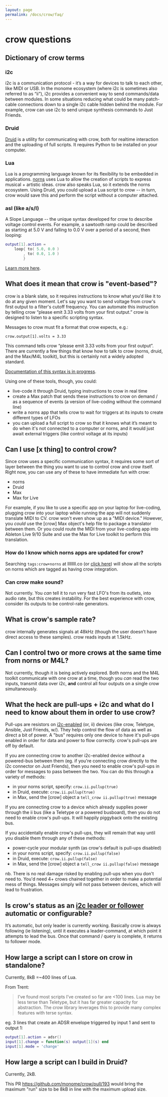 ```yaml
---
layout: page
permalink: /docs/crow/faq/
---
```


# crow questions

## Dictionary of crow terms

### i2c

i2c is a communication protocol - it’s a way for devices to talk to each other, like MIDI or USB. In the monome ecosystem (where i2c is sometimes also referred to as “ii”), i2c provides a convenient way to send commands/data between modules. In some situations reducing what could be many patch-cable connections down to a single i2c cable hidden behind the module. For example, crow can use i2c to send unique synthesis commands to Just Friends.

### Druid

[Druid](https://github.com/monome/druid) is a utility for communicating with crow, both for realtime interaction and the uploading of full scripts. It requires Python to be installed on your computer.

### Lua

Lua is a programming language known for its flexibility to be embedded in applications. [norns](https://monome.org/norns/) uses Lua to allow the creation of scripts to express musical + artistic ideas. crow also speaks Lua, so it extends the norns ecosystem. Using Druid, you could upload a Lua script to crow -- in turn, crow would save this and perform the script without a computer attached.

### asl (like a/s/l)

A Slope Language -- the unique syntax developed for crow to describe voltage control events. For example, a sawtooth ramp could be described as starting at 5.0 V and falling to 0.0 V over a period of a second, then looping:

```lua
output[1].action =
    loop{ to( 5.0, 0.0 )
        , to( 0.0, 1.0 )
        }
```

[Learn more here](https://github.com/monome/crow#output-library--asl).

## What does it mean that crow is "event-based"?

crow is a blank slate, so it requires instructions to know what you’d like it to do at any given moment. Let's say you want to send voltage from crow's first output to a filter's cutoff frequency. You can automate this instruction by telling crow “please emit 3.33 volts from your first output.” crow is designed to listen to a specific scripting syntax.

Messages to crow must fit a format that crow expects, e.g.:

`crow.output[1].volts = 3.33`

This command tells crow “please emit 3.33 volts from your first output”. There are currently a few things that know how to talk to crow (norns, druid, and the Max/M4L toolkit), but this is certainly not a widely adopted standard.

[Documentation of this syntax is in progress](https://monome.org/docs/crow/reference/).

Using one of these tools, though, you could:
- live-code it through Druid, typing instructions to crow in real time
- create a Max patch that sends these instructions to crow on demand / as a sequence of events (a version of live-coding without the command line)
- write a norns app that tells crow to wait for triggers at its inputs to create different types of LFOs
- you can upload a full script to crow so that it knows what it’s meant to do when it's not connected to a computer or norns, and it would just await external triggers (like control voltage at its inputs)

## Can I use [x thing] to control crow?

Since crow uses a specific communication syntax, it requires some sort of layer between the thing you want to use to control crow and crow itself. Right now, you can use any of these to have immediate fun with crow:
- norns
- Druid
- Max
- Max for Live

For example, if you like to use a specific app on your laptop for live-coding, plugging crow into your laptop while running the app will not suddenly translate MIDI to CV. crow won't even show up as a "MIDI device." However, you *could* use the [crow] Max object's help file to package a translator between them. Or you could route the MIDI from your live-coding app into Ableton Live 9/10 Suite and use the Max for Live toolkit to perform this translation.

### How do I know which norns apps are updated for crow?

Searching `tags:crow+norns` at llllllll.co (or [click here](https://llllllll.co/search?expanded=true&q=tags%3Acrow%2Bnorns%20order%3Alatest)) will show all the scripts on norns which are tagged as having crow integration.

### Can crow make sound?

Not currently. You *can* tell it to run very fast LFO's from its outlets, into audio rate, but this creates instability. For the best experience with crow, consider its outputs to be control-rate generators.

## What is crow's sample rate?

crow internally generates signals at 48kHz (though the user doesn’t have direct access to these samples). crow reads inputs at 1.5kHz.

## Can I control two or more crows at the same time from norns or M4L?

Not currently, though it is being actively explored. Both norns and the M4L toolkit communicate with one crow at a time, though you *can* read the two inputs, transmit data over i2c, **and** control all four outputs on a single crow simultaneously.

## What the heck are pull-ups + i2c and what do I need to know about them in order to use crow?

Pull-ups are resistors on [i2c-enabled](https://llllllll.co/t/a-users-guide-to-i2c/19219) (or, ii) devices (like crow, Teletype, Ansible, Just Friends, w/). They help control the flow of data as well as direct a bit of power. A "bus" requires only one device to have it's pull-ups enabled in order for data and power to flow correctly. crow's pull-ups are off by default.

If you are connecting crow to another i2c-enabled device *without* a powered-bus between them (eg. if you're connecting crow directly to the i2c connector on Just Friends), then you need to enable crow's pull-ups in order for messages to pass between the two. You can do this through a variety of methods:
- in your norns script, specify: `crow.ii.pullup(true)`
- in Druid, execute: `crow.ii.pullup(true)`
- in Max, send the [crow] object a `tell_crow ii.pullup(true)` message

If you are connecting crow to a device which already supplies power through the ii bus (like a Teletype or a powered busboard), then you do not need to enable crow's pull-ups. It will happily piggyback onto the existing bus.

If you accidentally enable crow's pull-ups, they will remain that way until you disable them through any of these methods:
- power-cycle your modular synth (as crow's default is pull-ups disabled)
- in your norns script, specify: `crow.ii.pullup(false)`
- in Druid, execute: `crow.ii.pullup(false)`
- in Max, send the [crow] object a `tell_crow ii.pullup(false)` message

nb. There is no real damage risked by enabling pull-ups when you don't need to. You'd need 4+ crows chained together in order to make a potential mess of things. Messages simply will not pass between devices, which will lead to frustration.

## Is crow's status as an [i2c leader or follower](https://github.com/monome/crow#leading-the-i2c-bus) automatic or configurable?

It’s automatic, but only leader is currently working. Basically crow is always following (ie listening), until it executes a leader-command, at which point it attempts to lead the bus. Once that command / query is complete, it returns to follower mode.

## How large a script can I store on crow in standalone?

Currently, 8kB =~400 lines of Lua.

From Trent:
>I’ve found most scripts I’ve created so far are <100 lines. Lua may be less terse than Teletype, but it has far greater capacity for abstraction. The crow library leverages this to provide many complex features with terse syntax.

eg. 3 lines that create an ADSR envelope triggered by input 1 and sent to output 1:

```lua
output[1].action = adsr()
input[1].change = function(s) output[1](s) end
input[1].mode = 'change'
```

## How large a script can I build in Druid?

Currently, 2kB.

This PR https://github.com/monome/crow/pull/193 would bring the maximum "run" size to be 8kB in line with the maximum upload size.
